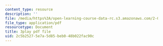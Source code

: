 ```yaml
---
content_type: resource
description: ''
file: /media/https%3A/open-learning-course-data-rc.s3.amazonaws.com/2-003sc-engineering-dynamics-fall-2011/2c5b25275e7a5d85beb048b022fac90c_9CPA6WG6mRo.pdf
file_type: application/pdf
resourcetype: Document
title: 3play pdf file
uid: 2c5b2527-5e7a-5d85-beb0-48b022fac90c
---
```


